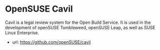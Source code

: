 # OpenSUSE Cavil
Cavil is a legal review system for the Open Build Service. It is used in the development of openSUSE Tumbleweed, openSUSE Leap, as well as SUSE Linux Enterprise.
* url: https://github.com/openSUSE/cavil